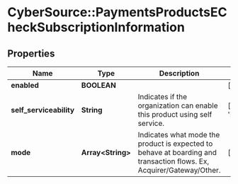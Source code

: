 # CyberSource::PaymentsProductsECheckSubscriptionInformation

## Properties
Name | Type | Description | Notes
------------ | ------------- | ------------- | -------------
**enabled** | **BOOLEAN** |  | [optional] 
**self_serviceability** | **String** | Indicates if the organization can enable this product using self service. | [optional] [default to &#39;NOT_SELF_SERVICEABLE&#39;]
**mode** | **Array&lt;String&gt;** | Indicates what mode the product is expected to behave at boarding and transaction flows. Ex, Acquirer/Gateway/Other. | [optional] 


